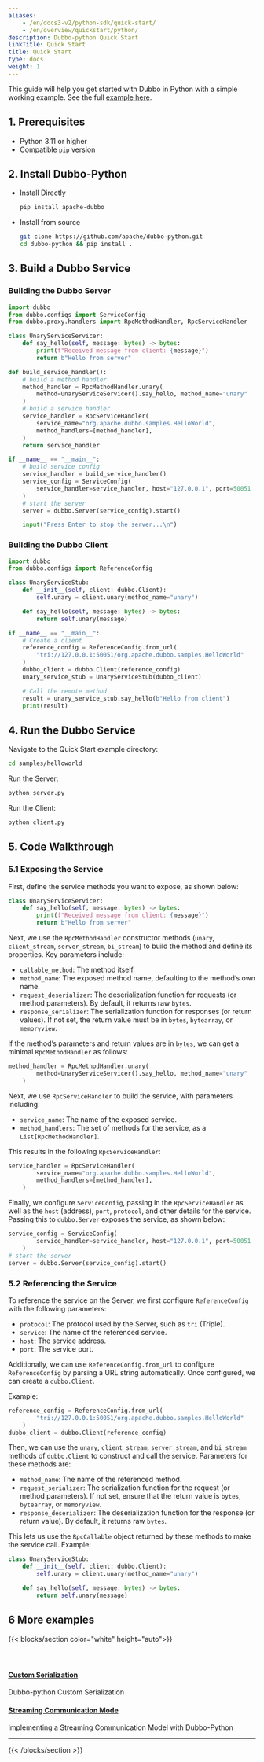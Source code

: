 ```yaml
---
aliases:
    - /en/docs3-v2/python-sdk/quick-start/
    - /en/overview/quickstart/python/
description: Dubbo-python Quick Start
linkTitle: Quick Start
title: Quick Start
type: docs
weight: 1
---
```


This guide will help you get started with Dubbo in Python with a simple working example. See the full [example here](https://github.com/apache/dubbo-python/tree/main/samples/helloworld).

## 1. Prerequisites

- Python 3.11 or higher
- Compatible `pip` version

## 2. Install Dubbo-Python

- Install Directly

   ```sh
   pip install apache-dubbo
   ```
- Install from source

   ```sh
   git clone https://github.com/apache/dubbo-python.git
   cd dubbo-python && pip install .
   ```

## 3. Build a Dubbo Service

### Building the Dubbo Server

```python
import dubbo
from dubbo.configs import ServiceConfig
from dubbo.proxy.handlers import RpcMethodHandler, RpcServiceHandler

class UnaryServiceServicer:
    def say_hello(self, message: bytes) -> bytes:
        print(f"Received message from client: {message}")
        return b"Hello from server"

def build_service_handler():
    # build a method handler
    method_handler = RpcMethodHandler.unary(
        method=UnaryServiceServicer().say_hello, method_name="unary"
    )
    # build a service handler
    service_handler = RpcServiceHandler(
        service_name="org.apache.dubbo.samples.HelloWorld",
        method_handlers=[method_handler],
    )
    return service_handler

if __name__ == "__main__":
    # build service config
    service_handler = build_service_handler()
    service_config = ServiceConfig(
        service_handler=service_handler, host="127.0.0.1", port=50051
    )
    # start the server
    server = dubbo.Server(service_config).start()

    input("Press Enter to stop the server...\n")
```

### Building the Dubbo Client

```python
import dubbo
from dubbo.configs import ReferenceConfig

class UnaryServiceStub:
    def __init__(self, client: dubbo.Client):
        self.unary = client.unary(method_name="unary")

    def say_hello(self, message: bytes) -> bytes:
        return self.unary(message)

if __name__ == "__main__":
    # Create a client
    reference_config = ReferenceConfig.from_url(
        "tri://127.0.0.1:50051/org.apache.dubbo.samples.HelloWorld"
    )
    dubbo_client = dubbo.Client(reference_config)
    unary_service_stub = UnaryServiceStub(dubbo_client)

    # Call the remote method
    result = unary_service_stub.say_hello(b"Hello from client")
    print(result)
```

## 4. Run the Dubbo Service

Navigate to the Quick Start example directory:

```bash
cd samples/helloworld
```

Run the Server:

```bash
python server.py
```

Run the Client:

```bash
python client.py
```

## 5. Code Walkthrough

### 5.1 Exposing the Service

First, define the service methods you want to expose, as shown below:

```python
class UnaryServiceServicer:
    def say_hello(self, message: bytes) -> bytes:
        print(f"Received message from client: {message}")
        return b"Hello from server"
```

Next, we use the `RpcMethodHandler` constructor methods (`unary`, `client_stream`, `server_stream`, `bi_stream`) to build the method and define its properties. Key parameters include:

- `callable_method`: The method itself.
- `method_name`: The exposed method name, defaulting to the method’s own name.
- `request_deserializer`: The deserialization function for requests (or method parameters). By default, it returns raw `bytes`.
- `response_serializer`: The serialization function for responses (or return values). If not set, the return value must be in `bytes`, `bytearray`, or `memoryview`.

If the method’s parameters and return values are in `bytes`, we can get a minimal `RpcMethodHandler` as follows:

```python
method_handler = RpcMethodHandler.unary(
        method=UnaryServiceServicer().say_hello, method_name="unary"
    )
```

Next, we use `RpcServiceHandler` to build the service, with parameters including:

- `service_name`: The name of the exposed service.
- `method_handlers`: The set of methods for the service, as a `List[RpcMethodHandler]`.

This results in the following `RpcServiceHandler`:

```python
service_handler = RpcServiceHandler(
        service_name="org.apache.dubbo.samples.HelloWorld",
        method_handlers=[method_handler],
    )
```

Finally, we configure `ServiceConfig`, passing in the `RpcServiceHandler` as well as the `host` (address), `port`, `protocol`, and other details for the service. Passing this to `dubbo.Server` exposes the service, as shown below:

```python
service_config = ServiceConfig(
        service_handler=service_handler, host="127.0.0.1", port=50051
    )
# start the server
server = dubbo.Server(service_config).start()
```

### 5.2 Referencing the Service

To reference the service on the Server, we first configure `ReferenceConfig` with the following parameters:

- `protocol`: The protocol used by the Server, such as `tri` (Triple).
- `service`: The name of the referenced service.
- `host`: The service address.
- `port`: The service port.

Additionally, we can use `ReferenceConfig.from_url` to configure `ReferenceConfig` by parsing a URL string automatically. Once configured, we can create a `dubbo.Client`.

Example:

```python
reference_config = ReferenceConfig.from_url(
        "tri://127.0.0.1:50051/org.apache.dubbo.samples.HelloWorld"
    )
dubbo_client = dubbo.Client(reference_config)
```

Then, we can use the `unary`, `client_stream`, `server_stream`, and `bi_stream` methods of `dubbo.Client` to construct and call the service. Parameters for these methods are:

- `method_name`: The name of the referenced method.
- `request_serializer`: The serialization function for the request (or method parameters). If not set, ensure that the return value is `bytes`, `bytearray`, or `memoryview`.
- `response_deserializer`: The deserialization function for the response (or return value). By default, it returns raw `bytes`.

This lets us use the `RpcCallable` object returned by these methods to make the service call. Example:

```python
class UnaryServiceStub:
    def __init__(self, client: dubbo.Client):
        self.unary = client.unary(method_name="unary")

    def say_hello(self, message: bytes) -> bytes:
        return self.unary(message)
```

## 6 More examples

{{< blocks/section color="white" height="auto">}}
<div class="td-content list-page">
    <div class="lead"></div><header class="article-meta">
    </header><div class="row">
    <div class="col-sm col-md-6 mb-4">
        <div class="h-100 card shadow" href="#">
            <div class="card-body">
                <h4 class="card-title">
                     <a href='{{< relref "../../mannual/python-sdk/custom-serialization/" >}}'>Custom Serialization</a>
                </h4>
                <p>Dubbo-python Custom Serialization</p>
            </div>
        </div>
    </div>
    <div class="col-sm col-md-6 mb-4">
        <div class="h-100 card shadow" href="#">
            <div class="card-body">
                <h4 class="card-title">
                     <a href='{{< relref "../../mannual/python-sdk/streaming/" >}}'>Streaming Communication Mode</a>
                </h4>
                <p>Implementing a Streaming Communication Model with Dubbo-Python</p>
            </div>
        </div>
    </div>
</div>
<hr>
</div>

{{< /blocks/section >}}
